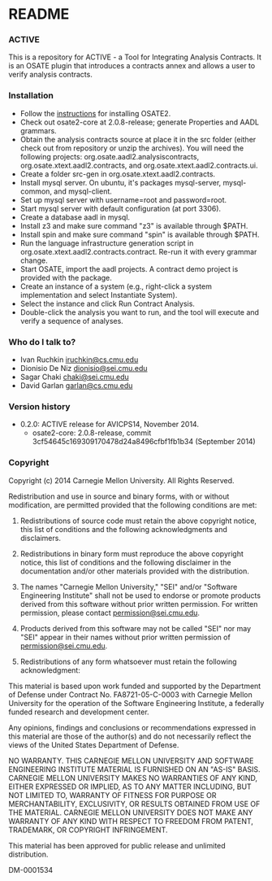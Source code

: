 # README #

### ACTIVE ###

This is a repository for ACTIVE - a Tool for Integrating Analysis Contracts. It is an OSATE plugin that introduces a contracts annex and allows a user to verify analysis contracts.

### Installation ###

* Follow the [instructions](https://wiki.sei.cmu.edu/aadl/index.php/Getting_Osate_2_sources) for installing OSATE2.
* Check out osate2-core at 2.0.8-release; generate Properties and AADL grammars. 
* Obtain the analysis contracts source at place it in the src folder (either check out from repository or unzip the archives). You will need the following projects: org.osate.aadl2.analysiscontracts, org.osate.xtext.aadl2.contracts, and org.osate.xtext.aadl2.contracts.ui. 
* Create a folder src-gen in org.osate.xtext.aadl2.contracts. 
* Install mysql server. On ubuntu, it's packages mysql-server, mysql-common, and mysql-client.
* Set up mysql server with username=root and password=root.
* Start mysql server with default configuration (at port 3306).
* Create a database aadl in mysql.
* Install z3 and make sure command "z3" is available through $PATH.
* Install spin and make sure command "spin" is available through $PATH.
* Run the language infrastructure generation script in org.osate.xtext.aadl2.contracts.contract. Re-run it with every grammar change. 
* Start OSATE, import the aadl projects. A contract demo project is provided with the package. 
* Create an instance of a system (e.g., right-click a system implementation and select Instantiate System). 
* Select the instance and click Run Contract Analysis. 
* Double-click the analysis you want to run, and the tool will execute and verify a sequence of analyses. 

### Who do I talk to? ###

* Ivan Ruchkin iruchkin@cs.cmu.edu
* Dionisio De Niz dionisio@sei.cmu.edu
* Sagar Chaki chaki@sei.cmu.edu
* David Garlan garlan@cs.cmu.edu

### Version history ###

* 0.2.0: ACTIVE release for AVICPS14, November 2014.
	* osate2-core: 2.0.8-release, commit 3cf54645c169309170478d24a8496cfbf1fb1b34 (September 2014) 

### Copyright ###

Copyright (c) 2014 Carnegie Mellon University. All Rights Reserved.

Redistribution and use in source and binary forms, with or without
modification, are permitted provided that the following conditions
are met:

1. Redistributions of source code must retain the above copyright
notice, this list of conditions and the following acknowledgments
and disclaimers.

2. Redistributions in binary form must reproduce the above
copyright notice, this list of conditions and the following
disclaimer in the documentation and/or other materials provided
with the distribution.

3. The names "Carnegie Mellon University," "SEI" and/or "Software
Engineering Institute" shall not be used to endorse or promote
products derived from this software without prior written
permission. For written permission, please contact
permission@sei.cmu.edu.

4. Products derived from this software may not be called "SEI" nor
may "SEI" appear in their names without prior written permission of
permission@sei.cmu.edu.

5. Redistributions of any form whatsoever must retain the following
acknowledgment:

This material is based upon work funded and supported by the
Department of Defense under Contract No. FA8721-05-C-0003 with
Carnegie Mellon University for the operation of the Software
Engineering Institute, a federally funded research and development
center.

Any opinions, findings and conclusions or recommendations expressed
in this material are those of the author(s) and do not necessarily
reflect the views of the United States Department of Defense.

NO WARRANTY. THIS CARNEGIE MELLON UNIVERSITY AND SOFTWARE
ENGINEERING INSTITUTE MATERIAL IS FURNISHED ON AN "AS-IS"
BASIS. CARNEGIE MELLON UNIVERSITY MAKES NO WARRANTIES OF ANY KIND,
EITHER EXPRESSED OR IMPLIED, AS TO ANY MATTER INCLUDING, BUT NOT
LIMITED TO, WARRANTY OF FITNESS FOR PURPOSE OR MERCHANTABILITY,
EXCLUSIVITY, OR RESULTS OBTAINED FROM USE OF THE MATERIAL. CARNEGIE
MELLON UNIVERSITY DOES NOT MAKE ANY WARRANTY OF ANY KIND WITH
RESPECT TO FREEDOM FROM PATENT, TRADEMARK, OR COPYRIGHT
INFRINGEMENT.

This material has been approved for public release and unlimited
distribution.

DM-0001534
